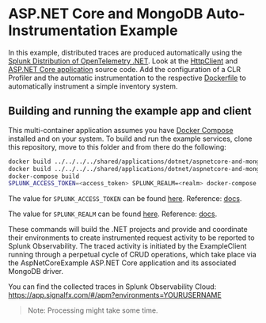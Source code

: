 # ASP.NET Core and MongoDB Auto-Instrumentation Example

In this example, distributed traces are produced automatically using the
[Splunk Distribution of OpenTelemetry .NET](https://github.com/signalfx/splunk-otel-dotnet#splunk-distribution-of-opentelemetry-net).
Look at the
[HttpClient](../../../../shared/applications/dotnet/aspnetcore-and-mongodb/src/ClientExample/Program.cs)
and
[ASP.NET Core application](../../../../shared/applications/dotnet/aspnetcore-and-mongodb/src/AspNetCoreExample/Services/ItemService.cs)
source code.
Add the configuration of a CLR Profiler and the automatic instrumentation
to the respective [Dockerfile](./InstrumentContainer/Dockerfile)
to automatically instrument a simple inventory system.

## Building and running the example app and client

This multi-container application assumes you have [Docker Compose](https://docs.docker.com/compose/) installed and on your system.
To build and run the example services, clone this repository, move to this folder and from there do the following:

```sh
docker build ../../../../shared/applications/dotnet/aspnetcore-and-mongodb/src/AspNetCoreExample/ -t aspnetcore-and-mongodb-server-app
docker build ../../../../shared/applications/dotnet/aspnetcore-and-mongodb/src/ClientExample/ -t aspnetcore-and-mongodb-client-app
docker-compose build
SPLUNK_ACCESS_TOKEN=<access_token> SPLUNK_REALM=<realm> docker-compose up
```

The value for `SPLUNK_ACCESS_TOKEN` can be found
[here](https://app.signalfx.com/o11y/#/organization/current?selectedKeyValue=sf_section:accesstokens).
Reference: [docs](https://docs.splunk.com/Observability/admin/authentication-tokens/api-access-tokens.html#admin-api-access-tokens).

The value for `SPLUNK_REALM` can be found
[here](https://app.signalfx.com/o11y/#/myprofile).
Reference: [docs](https://docs.splunk.com/Observability/admin/allow-services.html).

These commands will build the .NET projects and provide and coordinate their environments to create instrumented
request activity to be reported to Splunk Observability. The traced activity is initiated by the ExampleClient running through a
perpetual cycle of CRUD operations, which take place via the AspNetCoreExample ASP.NET Core application and its
associated MongoDB driver.

You can find the collected traces in Splunk Observability Cloud: <https://app.signalfx.com/#/apm?environments=YOURUSERNAME>

> Note: Processing might take some time.
